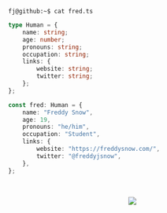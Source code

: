 ```
fj@github:~$ cat fred.ts
```
```typescript
type Human = {
    name: string;
    age: number;
    pronouns: string;
    occupation: string;
    links: {
        website: string;
        twitter: string;
    };
};

const fred: Human = {
    name: "Freddy Snow",
    age: 19,
    pronouns: "he/him",
    occupation: "Student",
    links: {
        website: "https://freddysnow.com/",
        twitter: "@freddyjsnow",
    },
};
```

<br/>

<p align="center">
  <a href="https://skillicons.dev">
    <img src="https://skillicons.dev/icons?i=git,js,ts,html,css,react,nextjs,tailwind,java,kotlin,py,mongodb,mysql,redis,docker&perline=5" />
    
  </a>
</p>

